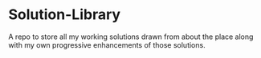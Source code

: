 Solution-Library
================

A repo to store all my working solutions drawn from about the place along with my own progressive enhancements of those solutions.